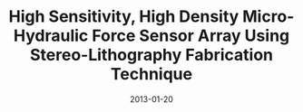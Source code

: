 ---
title: "High Sensitivity, High Density Micro-Hydraulic Force Sensor Array Using Stereo-Lithography Fabrication Technique"
collection: publications
permalink: /publication/2013-01-20-Tactile_1
date: 2013-01-20
venue: 'IEEE MEMS Conference'
paperurl: 'https://doi.org/10.1109/MEMSYS.2013.6474332'
citation: 'Sadeghi, M.M., Dowling, K, Peterson, R.L., Najafi, K. “High Sensitivity, High Density Micro-Hydraulic Force Sensor Array Using Stereo-Lithography Fabrication Technique” presented at IEEE MEMS Conference at Taipei, Taiwan. Jan 20-24, 2013, pp 673-676., acceptance rate 40%. 10.1109/MEMSYS.2013.6474332'
link: 'https://doi.org/10.1109/MEMSYS.2013.6474332'
category: 'Tactile'

---